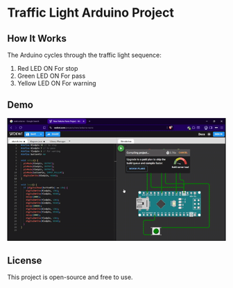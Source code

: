 # Traffic Light Arduino Project


## How It Works

The Arduino cycles through the traffic light sequence:
1. Red LED ON For stop
2. Green LED ON For pass
3. Yellow LED ON For warning

## Demo

![Traffic Light Demo](TrafficLight.gif)


## License

This project is open-source and free to use.
